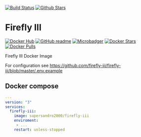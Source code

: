 [![Build Status](https://img.shields.io/travis/SuperSandro2000/docker-images.svg?maxAge=3600)](https://travis-ci.org/SuperSandro2000/docker-images)
[![Github Stars](https://img.shields.io/github/stars/supersandro2000/docker-images.svg?maxAge=3600&label=Stars)](https://github.com/SuperSandro2000/docker-images)

# Firefly III

[![Docker Hub](https://img.shields.io/badge/Docker-hub-blue.svg)](https://hub.docker.com/r/supersandro2000/firefly-iii/)
[![GitHub readme](https://img.shields.io/badge/GitHub-readme-blue.svg)](https://github.com/SuperSandro2000/docker-images/blob/master/firefly-iii/README.md)
[![Microbadger](https://images.microbadger.com/badges/image/supersandro2000/firefly-iii.svg)](https://microbadger.com/images/supersandro2000/firefly-iii)
[![Docker Stars](https://img.shields.io/docker/stars/supersandro2000/firefly-iii.svg?maxAge=3600)](https://hub.docker.com/r/supersandro2000/firefly-iii/)
[![Docker Pulls](https://img.shields.io/docker/pulls/supersandro2000/firefly-iii.svg?maxAge=3600)](https://hub.docker.com/r/supersandro2000/firefly-iii/)

Firefly III Docker Image

For configuration see https://github.com/firefly-iii/firefly-iii/blob/master/.env.example

## Docker compose

````yaml
---
version: "3"
services:
  firefly-iii:
    image: supersandro2000/firefly-iii
    enviroment:
     - ...
    restart: unless-stopped
````
